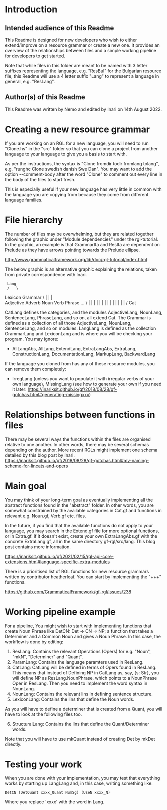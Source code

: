 # Introduction

## Intended audience of this Readme

This Readme is designed for new developers who wish to either extend/improve on a resource grammar or create a new one. It provides an overview of the relationships between files and a simple working pipeline for developers to get started.

Note that while files in this folder are meant to be named with 3 letter suffixes representing the language, e.g. "ResBul" for the Bulgarian resource file, this Readme will use a 4 letter suffix "Lang" to represent a language in general, e.g. "ResLang".

## Author(s) of this Readme

This Readme was written by Nemo and edited by Inari on 14th August 2022.

# Creating a new resource grammar

If you are working on an RGL for a new language, you will need to run "Clone.hs" in the "src" folder so that you can clone a project from another language to your language to give you a basis to start with. 

As per the instructions, the syntax is "Clone fromdir todir fromlang tolang", e.g. "runghc Clone swedish danish Swe Dan". You may want to add the option --comment-body after the word "Clone" to comment out every line in the body of the files to start fresh. 

This is especially useful if your new language has very little in common with the language you are copying from because they come from different language families.

# File hierarchy

The number of files may be overwhelming, but they are related together following the graphic under "Module dependencies" under the rgl-tutorial. In the graphic, an example is that GrammarIta and ResIta are dependent on Prelude as they have arrows pointing towards the Prelude ellipse.

http://www.grammaticalframework.org/lib/doc/rgl-tutorial/index.html

The below graphic is an alternative graphic explaining the relations, taken from private correspondence with Inari.

     Lang
     /   \
Lexicon  Grammar
         / | | | \
    Adjective Adverb Noun Verb Phrase …
     \ | | | | | | | | | | | | | | /
                Cat

CatLang defines the categories, and the modules AdjectiveLang, NounLang, SentenceLang, PhraseLang, and so on, all extend Cat. The Grammar is defined as a collection of all those AdjectiveLang, NounLang, SentenceLang, and so on modules. LangLang is defined as the collection GrammarLang and LexiconLang and is where you will be checking your program. You may ignore:

- AllLangAbs, AllLang, ExtendLang, ExtraLangAbs, ExtraLang, ConstructionLang, DocumentationLang, MarkupLang, BackwardLang

If the language you cloned from has any of these resource modules, you can remove them completely:

-  IrregLang (unless you want to populate it with irregular verbs of your own language), MissingLang (see how to generate your own if you need it later: https://inariksit.github.io/gf/2018/08/28/gf-gotchas.html#generating-missingxxx)

# Relationships between functions in files

There may be several ways the functions within the files are organised relative to one another. In other words, there may be several schemas depending on the author. More recent RGLs might implement one schema detailed by this blog post by Inari.
https://inariksit.github.io/gf/2018/08/28/gf-gotchas.html#my-naming-scheme-for-lincats-and-opers

# Main goal

You may think of your long-term goal as eventually implementing all the abstract functions found in the "abstract" folder. In other words, you are somewhat constrained by the available categories in Cat.gf and functions in relevant e.g. Noun.gf, Verb.gf etc. files. 

In the future, if you find that the available functions do not apply to your language, you may search in the Extend.gf file for more optional functions, or in Extra.gf. if it doesn't exist, create your own ExtraLangAbs.gf with the concrete ExtraLang.gf, all in the same directory gf-rgl/src/lang. This blog post contains more information.

https://inariksit.github.io/gf/2021/02/15/rgl-api-core-extensions.html#language-specific-extra-modules

There is a prioritised list of RGL functions for new resource grammars written by contributor heatherleaf. You can start by implementing the "+++" functions.

https://github.com/GrammaticalFramework/gf-rgl/issues/238

# Working pipeline example

For a pipeline, You might wish to start with implementing functions that create Noun Phrase like DetCN: Det -> CN -> NP; a function that takes a Determiner and a Common Noun and gives a Noun Phrase. In this case, the workflow is done by editing:

1. ResLang: Contains the relevant Operations (Opers) for e.g. "Noun", "mkN",  "Determiner" and "Quant".
2. ParamLang: Contains the language paramters used in ResLang.
3. CatLang: CatLang will be defined in terms of Opers found in ResLang. This means that instead of Defining NP in CatLang as, say, {s: Str}, you will define NP as ResLang.NounPhrase, which points to a NounPhrase Oper in ResLang. Then you need to implement the word syntax in NounLang.
4. NounLang: Contains the relevant lins in defining sentence structure.
5. LexiconLang: Contains the lins that define the Noun words.

As you will have to define a determiner that is created from a Quant, you will have to look at the following files too.

6. StructuralLang: Contains the lins that define the Quant/Determiner words.

Note that you will have to use mkQuant instead of creating Det by mkDet directly.

# Testing your work

When you are done with your implementation, you may test that everything works by starting up LangLang and, in this case, writing something like:

```DetCN (DetQuant xxxx_Quant NumSg) (UseN xxxx_N)```

Where you replace 'xxxx' with the word in Lang.
